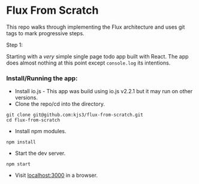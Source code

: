 # Flux From Scratch

This repo walks through implementing the Flux architecture and uses git tags to mark progressive steps.

Step 1:

Starting with a _very_ simple single page todo app built with React.
The app does almost nothing at this point except `console.log` its intentions.

### Install/Running the app:

* Install io.js - This app was build using io.js v2.2.1 but it may run on other versions.
* Clone the repo/cd into the directory.

```
git clone git@github.com:kjs3/flux-from-scratch.git
cd flux-from-scratch
```
* Install npm modules.

```
npm install
```

* Start the dev server.

```
npm start
```

* Visit [localhost:3000](http://localhost:3000) in a browser.
